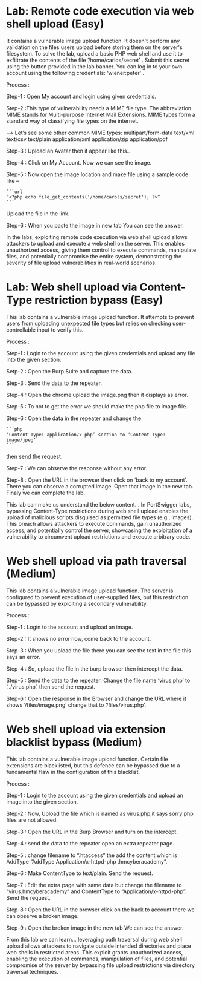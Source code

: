 # Lab: Remote code execution via web shell upload (Easy)

It contains a vulnerable image upload function. It doesn't perform any validation on the files users upload before storing them on the server's filesystem.
To solve the lab, upload a basic PHP web shell and use it to exfiltrate the contents of the file ‘/home/carlos/secret’ . Submit this secret using the button provided in the lab banner.
You can log in to your own account using the following credentials: ‘wiener:peter’ .

Process :

Step-1 : Open My account and login using given credentials.

Step-2 :This type of vulnerability needs a MIME file type.
The abbreviation MIME stands for Multi-purpose Internet Mail Extensions. MIME types form a standard way of classifying file types on the internet.

-->	Let’s see some other common MIME types:
multipart/form-data
text/xml
text/csv
text/plain
application/xml
application/zip
application/pdf

Step-3 : Upload an Avatar then it appear like this..
 
Step-4 : Click on My Account. Now we can see the image.

Step-5 : Now open the image location and make file using a sample code like –

    ```url
    “<?php echo file_get_contents('/home/carols/secret'); ?>”
    ``` 
Upload the file in the link.

Step-6 : When you paste the image in new tab You can see the answer.
 
In the labs, exploiting remote code execution via web shell upload allows attackers to upload and execute a web shell on the server. This enables unauthorized access, giving them control to execute commands, manipulate files, and potentially compromise the entire system, demonstrating the severity of file upload vulnerabilities in real-world scenarios.


# Lab: Web shell upload via Content-Type restriction bypass (Easy)

This lab contains a vulnerable image upload function. It attempts to prevent users from uploading unexpected file types but relies on checking user-controllable input to verify this.

Process :

Step-1 : Login to the account using the given credentials and upload any file into the given section.

Setp-2 : Open the Burp Suite and capture the data.

Step-3 : Send the data to the repeater. 

Step-4 : Open the chrome upload the image.png then it displays as error.
 
Step-5 : To not to get the error we should make the php file to image file.

Step-6 : Open the data in the repeater and change the 

    ```php
    ‘Content-Type: application/x-php’ section to ‘Content-Type: image/jpeg’
    ``` 
then send the request.

Step-7 : We can observe the response without any error.
 
Step-8 : Open the URL in the browser then click on ‘back to my account’. There you can observe a corrupted image. Open that image in the new tab. Finaly we can complete the lab.

This lab can make us understand the below content…
In PortSwigger labs, bypassing Content-Type restrictions during web shell upload enables the upload of malicious scripts disguised as permitted file types (e.g., images). This breach allows attackers to execute commands, gain unauthorized access, and potentially control the server, showcasing the exploitation of a vulnerability to circumvent upload restrictions and execute arbitrary code.


# Web shell upload via path traversal (Medium)

This lab contains a vulnerable image upload function. The server is configured to prevent execution of user-supplied files, but this restriction can be bypassed by exploiting a secondary vulnerability.

Process :

Step-1 : Login to the account and upload an image.

Step-2 : It shows no error now, come back to the account.

Step-3 : When you upload the file there you can see the text in the file this says an error.

Step-4 : So, upload the file in the burp browser then intercept the data. 

Step-5 : Send the data to the repeater. Change the file name 
    ‘virus.php’ to ‘../virus.php’. then send the request.
 
Step-6 : Open the response in the Browser and change the URL where it shows ‘/files/image.png’ change that to ‘/files/virus.php’.
 

# Web shell upload via extension blacklist bypass (Medium)

This lab contains a vulnerable image upload function. Certain file extensions are blacklisted, but this defence can be bypassed due to a fundamental flaw in the configuration of this blacklist.

Process :

Step-1 : Login to the account using the given credentials and upload an image into the given section.

Step-2 : Now, Upload the file which is named as virus.php,it says sorry php files are not allowed.
 
Step-3 : Open the URL in the Burp Browser and turn on the intercept.

Step-4 : send the data to the repeater open an extra repeater page.

Step-5 : change filename to “.htaccess” the add the content which is AddType  “AddType Application/x-httpd-php .hmcyberacademy”.

Step-6 : Make ContentType to text/plain. Send the request.
 
Step-7 : Edit the extra page with same data but change the filename to “virus.hmcyberacademy” and ContentType to “Application/x-httpd-php”. Send the request.
 
Step-8 : Open the URL in the browser click on the back to account there we can observe a broken image.

Step-9 : Open the broken image in the new tab We can see the answer.
 
From this lab we can learn…
leveraging path traversal during web shell upload allows attackers to navigate outside intended directories and place web shells in restricted areas. This exploit grants unauthorized access, enabling the execution of commands, manipulation of files, and potential compromise of the server by bypassing file upload restrictions via directory traversal techniques.





